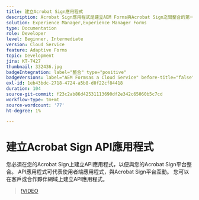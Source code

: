 ```yaml
---
title: 建立Acrobat Sign應用程式
description: Acrobat Sign應用程式是建立AEM Forms與Acrobat Sign之間整合的第一步。
solution: Experience Manager,Experience Manager Forms
type: Documentation
role: Developer
level: Beginner, Intermediate
version: Cloud Service
feature: Adaptive Forms
topic: Development
jira: KT-7427
thumbnail: 332436.jpg
badgeIntegration: label="整合" type="positive"
badgeVersions: label="AEM Formsas a Cloud Service" before-title="false"
exl-id: 1eb43bdc-2718-4724-a5b8-d0f22cf84418
duration: 104
source-git-commit: f23c2ab86d42531113690df2e342c65060b5c7cd
workflow-type: tm+mt
source-wordcount: '77'
ht-degree: 1%

---
```


# 建立Acrobat Sign API應用程式

您必須在您的Acrobat Sign上建立API應用程式，以便與您的Acrobat Sign平台整合。 API應用程式可代表使用者端應用程式，與Acrobat Sign平台互動。 您可以在客戶或合作夥伴網域上建立API應用程式。

>[!VIDEO](https://video.tv.adobe.com/v/332436?quality=12&learn=on)
